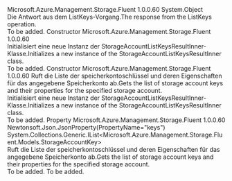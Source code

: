 <Type Name="StorageAccountListKeysResultInner" FullName="Microsoft.Azure.Management.Storage.Fluent.Models.StorageAccountListKeysResultInner">
  <TypeSignature Language="C#" Value="public class StorageAccountListKeysResultInner" />
  <TypeSignature Language="ILAsm" Value=".class public auto ansi beforefieldinit StorageAccountListKeysResultInner extends System.Object" />
  <TypeSignature Language="DocId" Value="T:Microsoft.Azure.Management.Storage.Fluent.Models.StorageAccountListKeysResultInner" />
  <TypeSignature Language="VB.NET" Value="Public Class StorageAccountListKeysResultInner" />
  <TypeSignature Language="F#" Value="type StorageAccountListKeysResultInner = class" />
  <AssemblyInfo>
    <AssemblyName>Microsoft.Azure.Management.Storage.Fluent</AssemblyName>
    <AssemblyVersion>1.0.0.60</AssemblyVersion>
  </AssemblyInfo>
  <Base>
    <BaseTypeName>System.Object</BaseTypeName>
  </Base>
  <Interfaces />
  <Docs>
    <summary>
            <span data-ttu-id="0b44d-101">Die Antwort aus dem ListKeys-Vorgang.</span><span class="sxs-lookup"><span data-stu-id="0b44d-101">The response from the ListKeys operation.</span></span>
            </summary>
    <remarks>To be added.</remarks>
  </Docs>
  <Members>
    <Member MemberName=".ctor">
      <MemberSignature Language="C#" Value="public StorageAccountListKeysResultInner ();" />
      <MemberSignature Language="ILAsm" Value=".method public hidebysig specialname rtspecialname instance void .ctor() cil managed" />
      <MemberSignature Language="DocId" Value="M:Microsoft.Azure.Management.Storage.Fluent.Models.StorageAccountListKeysResultInner.#ctor" />
      <MemberSignature Language="VB.NET" Value="Public Sub New ()" />
      <MemberType>Constructor</MemberType>
      <AssemblyInfo>
        <AssemblyName>Microsoft.Azure.Management.Storage.Fluent</AssemblyName>
        <AssemblyVersion>1.0.0.60</AssemblyVersion>
      </AssemblyInfo>
      <Parameters />
      <Docs>
        <summary>
            <span data-ttu-id="0b44d-102">Initialisiert eine neue Instanz der StorageAccountListKeysResultInner-Klasse.</span><span class="sxs-lookup"><span data-stu-id="0b44d-102">Initializes a new instance of the StorageAccountListKeysResultInner class.</span></span>
            </summary>
        <remarks>To be added.</remarks>
      </Docs>
    </Member>
    <Member MemberName=".ctor">
      <MemberSignature Language="C#" Value="public StorageAccountListKeysResultInner (System.Collections.Generic.IList&lt;Microsoft.Azure.Management.Storage.Fluent.Models.StorageAccountKey&gt; keys = null);" />
      <MemberSignature Language="ILAsm" Value=".method public hidebysig specialname rtspecialname instance void .ctor(class System.Collections.Generic.IList`1&lt;class Microsoft.Azure.Management.Storage.Fluent.Models.StorageAccountKey&gt; keys) cil managed" />
      <MemberSignature Language="DocId" Value="M:Microsoft.Azure.Management.Storage.Fluent.Models.StorageAccountListKeysResultInner.#ctor(System.Collections.Generic.IList{Microsoft.Azure.Management.Storage.Fluent.Models.StorageAccountKey})" />
      <MemberSignature Language="VB.NET" Value="Public Sub New (Optional keys As IList(Of StorageAccountKey) = null)" />
      <MemberSignature Language="F#" Value="new Microsoft.Azure.Management.Storage.Fluent.Models.StorageAccountListKeysResultInner : System.Collections.Generic.IList&lt;Microsoft.Azure.Management.Storage.Fluent.Models.StorageAccountKey&gt; -&gt; Microsoft.Azure.Management.Storage.Fluent.Models.StorageAccountListKeysResultInner" Usage="new Microsoft.Azure.Management.Storage.Fluent.Models.StorageAccountListKeysResultInner keys" />
      <MemberType>Constructor</MemberType>
      <AssemblyInfo>
        <AssemblyName>Microsoft.Azure.Management.Storage.Fluent</AssemblyName>
        <AssemblyVersion>1.0.0.60</AssemblyVersion>
      </AssemblyInfo>
      <Parameters>
        <Parameter Name="keys" Type="System.Collections.Generic.IList&lt;Microsoft.Azure.Management.Storage.Fluent.Models.StorageAccountKey&gt;" />
      </Parameters>
      <Docs>
        <param name="keys"><span data-ttu-id="0b44d-103">Ruft die Liste der speicherkontoschlüssel und deren Eigenschaften für das angegebene Speicherkonto ab.</span><span class="sxs-lookup"><span data-stu-id="0b44d-103">Gets the list of storage account keys and their properties for the specified storage account.</span></span></param>
        <summary>
            <span data-ttu-id="0b44d-104">Initialisiert eine neue Instanz der StorageAccountListKeysResultInner-Klasse.</span><span class="sxs-lookup"><span data-stu-id="0b44d-104">Initializes a new instance of the StorageAccountListKeysResultInner class.</span></span>
            </summary>
        <remarks>To be added.</remarks>
      </Docs>
    </Member>
    <Member MemberName="Keys">
      <MemberSignature Language="C#" Value="public System.Collections.Generic.IList&lt;Microsoft.Azure.Management.Storage.Fluent.Models.StorageAccountKey&gt; Keys { get; }" />
      <MemberSignature Language="ILAsm" Value=".property instance class System.Collections.Generic.IList`1&lt;class Microsoft.Azure.Management.Storage.Fluent.Models.StorageAccountKey&gt; Keys" />
      <MemberSignature Language="DocId" Value="P:Microsoft.Azure.Management.Storage.Fluent.Models.StorageAccountListKeysResultInner.Keys" />
      <MemberSignature Language="VB.NET" Value="Public ReadOnly Property Keys As IList(Of StorageAccountKey)" />
      <MemberSignature Language="F#" Value="member this.Keys : System.Collections.Generic.IList&lt;Microsoft.Azure.Management.Storage.Fluent.Models.StorageAccountKey&gt;" Usage="Microsoft.Azure.Management.Storage.Fluent.Models.StorageAccountListKeysResultInner.Keys" />
      <MemberType>Property</MemberType>
      <AssemblyInfo>
        <AssemblyName>Microsoft.Azure.Management.Storage.Fluent</AssemblyName>
        <AssemblyVersion>1.0.0.60</AssemblyVersion>
      </AssemblyInfo>
      <Attributes>
        <Attribute>
          <AttributeName>Newtonsoft.Json.JsonProperty(PropertyName="keys")</AttributeName>
        </Attribute>
      </Attributes>
      <ReturnValue>
        <ReturnType>System.Collections.Generic.IList&lt;Microsoft.Azure.Management.Storage.Fluent.Models.StorageAccountKey&gt;</ReturnType>
      </ReturnValue>
      <Docs>
        <summary>
            <span data-ttu-id="0b44d-105">Ruft die Liste der speicherkontoschlüssel und deren Eigenschaften für das angegebene Speicherkonto ab.</span><span class="sxs-lookup"><span data-stu-id="0b44d-105">Gets the list of storage account keys and their properties for the specified storage account.</span></span>
            </summary>
        <value>To be added.</value>
        <remarks>To be added.</remarks>
      </Docs>
    </Member>
  </Members>
</Type>